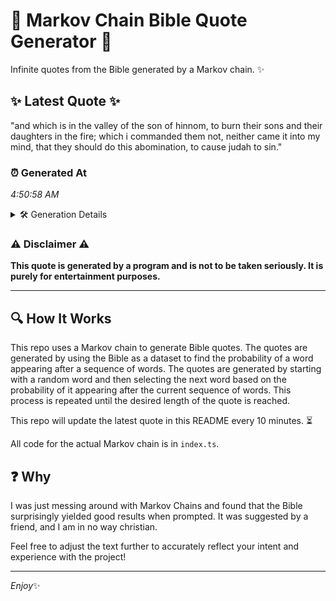 # 📖 Markov Chain Bible Quote Generator 📖

Infinite quotes from the Bible generated by a Markov chain. ✨

## ✨ Latest Quote ✨
"and which is in the valley of the son of hinnom, to burn their sons and their daughters in the fire; which i commanded them not, neither came it into my mind, that they should do this abomination, to cause judah to sin."

### ⏰ Generated At
*4:50:58 AM*

<details>
    <summary>🛠️ Generation Details</summary>
    <p>
        <strong>🌱 Seed:</strong> and<br>
        <strong>🔄 Iterations:</strong> 42<br>
        <strong>📜 Context History:</strong><br>[ and ]: which<br>[ and, which ]: is<br>[ and, which, is ]: in<br>[ and, which, is, in ]: the<br>[ and, which, is, in, the ]: valley<br>[ and, which, is, in, the, valley ]: of<br>[ which, is, in, the, valley, of ]: the<br>[ is, in, the, valley, of, the ]: son<br>[ in, the, valley, of, the, son ]: of<br>[ the, valley, of, the, son, of ]: hinnom,<br>[ valley, of, the, son, of, hinnom, ]: to<br>[ of, the, son, of, hinnom,, to ]: burn<br>[ the, son, of, hinnom,, to, burn ]: their<br>[ son, of, hinnom,, to, burn, their ]: sons<br>[ of, hinnom,, to, burn, their, sons ]: and<br>[ hinnom,, to, burn, their, sons, and ]: their<br>[ to, burn, their, sons, and, their ]: daughters<br>[ burn, their, sons, and, their, daughters ]: in<br>[ their, sons, and, their, daughters, in ]: the<br>[ sons, and, their, daughters, in, the ]: fire;<br>[ and, their, daughters, in, the, fire; ]: which<br>[ their, daughters, in, the, fire;, which ]: i<br>[ daughters, in, the, fire;, which, i ]: commanded<br>[ in, the, fire;, which, i, commanded ]: them<br>[ the, fire;, which, i, commanded, them ]: not,<br>[ fire;, which, i, commanded, them, not, ]: neither<br>[ which, i, commanded, them, not,, neither ]: came<br>[ i, commanded, them, not,, neither, came ]: it<br>[ commanded, them, not,, neither, came, it ]: into<br>[ them, not,, neither, came, it, into ]: my<br>[ not,, neither, came, it, into, my ]: mind,<br>[ neither, came, it, into, my, mind, ]: that<br>[ came, it, into, my, mind,, that ]: they<br>[ it, into, my, mind,, that, they ]: should<br>[ into, my, mind,, that, they, should ]: do<br>[ my, mind,, that, they, should, do ]: this<br>[ mind,, that, they, should, do, this ]: abomination,<br>[ that, they, should, do, this, abomination, ]: to<br>[ they, should, do, this, abomination,, to ]: cause<br>[ should, do, this, abomination,, to, cause ]: judah<br>[ do, this, abomination,, to, cause, judah ]: to<br>[ this, abomination,, to, cause, judah, to ]: sin.<br>
    </p>
</details>

### ⚠️ Disclaimer ⚠️
**This quote is generated by a program and is not to be taken seriously. It is purely for entertainment purposes.**

---

## 🔍 How It Works

This repo uses a Markov chain to generate Bible quotes. The quotes are generated by using the Bible as a dataset to find the probability of a word appearing after a sequence of words. The quotes are generated by starting with a random word and then selecting the next word based on the probability of it appearing after the current sequence of words. This process is repeated until the desired length of the quote is reached.

This repo will update the latest quote in this README every 10 minutes. ⏳

All code for the actual Markov chain is in `index.ts`.

## ❓ Why

I was just messing around with Markov Chains and found that the Bible surprisingly yielded good results when prompted. 
It was suggested by a friend, and I am in no way christian.

Feel free to adjust the text further to accurately reflect your intent and experience with the project!

---

*Enjoy*✨

